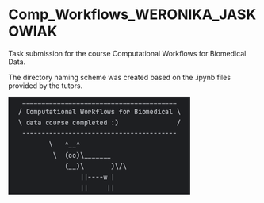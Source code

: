 # Comp_Workflows_WERONIKA_JASKOWIAK
Task submission for the course Computational Workflows for Biomedical Data. 

The directory naming scheme was created based on the .ipynb files provided by the tutors.

![Alt-Text](pic.png)
